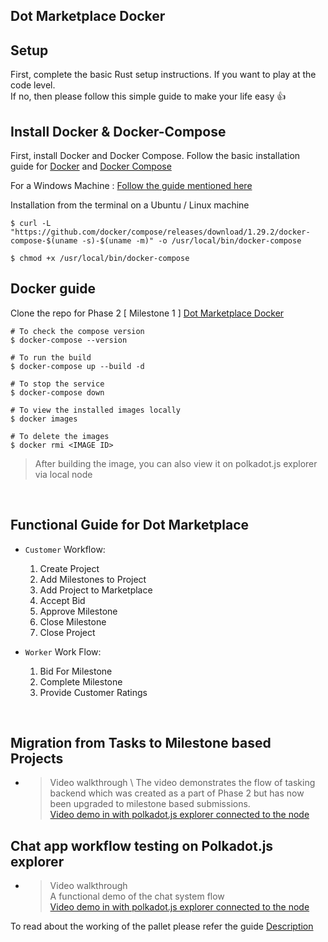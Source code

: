 ## Dot Marketplace Docker ##
## Setup ##
First, complete the basic Rust setup instructions. If you want to play at the code level. \
If no, then please follow this simple guide to make your life easy :+1:

## Install Docker & Docker-Compose

First, install Docker and Docker Compose. Follow the basic installation guide for [Docker](https://docs.docker.com/engine/install/) and [Docker Compose](https://docs.docker.com/compose/install/)

For a Windows Machine : [Follow the guide mentioned here](https://docs.docker.com/desktop/windows/install/)

Installation from the terminal on a Ubuntu / Linux machine 

```shell
$ curl -L "https://github.com/docker/compose/releases/download/1.29.2/docker-compose-$(uname -s)-$(uname -m)" -o /usr/local/bin/docker-compose
```
```shell
$ chmod +x /usr/local/bin/docker-compose
```

## Docker guide

Clone the repo for Phase 2 [ Milestone 1 ] [Dot Marketplace Docker](https://github.com/WowLabz/dot_marketplace_docker/tree/Phase3_Milestone1)

```shell
# To check the compose version
$ docker-compose --version
```

```shell
# To run the build
$ docker-compose up --build -d
```

```shell
# To stop the service
$ docker-compose down
```

```shell
# To view the installed images locally
$ docker images
```

```shell
# To delete the images
$ docker rmi <IMAGE ID>
```

>After building the image, you can also view it on polkadot.js explorer via local node

<br>

## Functional Guide for Dot Marketplace

* `Customer` Workflow:
    1. Create Project
    2. Add Milestones to Project
    3. Add Project to Marketplace
    4. Accept Bid
    5. Approve Milestone
    6. Close Milestone
    7. Close Project

* `Worker` Work Flow:
    1. Bid For Milestone
    2. Complete Milestone
    3. Provide Customer Ratings

<br>

## Migration from Tasks to Milestone based Projects

* >Video  walkthrough \ 
The video demonstrates the flow of tasking backend which was created as a part of Phase 2 but has now been upgraded to milestone based submissions. \
[Video demo in with polkadot.js explorer connected to the node](https://user-images.githubusercontent.com/43837760/202637994-08705bb3-b99b-4f95-a828-381584d513d9.mp4)


## Chat app workflow testing on Polkadot.js explorer 

* >Video  walkthrough \
A functional demo of the chat system flow \
[Video demo in with polkadot.js explorer connected to the node](https://user-images.githubusercontent.com/58659064/158811706-868510e4-dfdd-42d0-8d2e-9620a59e141c.mp4)


To read about the working of the pallet please refer the guide [Description](https://github.com/WowLabz/dot-marketplace-v2/blob/main/README.md)

